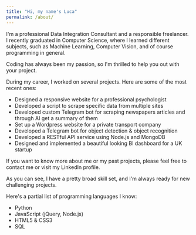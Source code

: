 ```yaml
---
title: "Hi, my name's Luca"
permalink: /about/
---
```

I'm a professional Data Integration Consultant and a responsible freelancer.
I recently graduated in Computer Science, where I learned different subjects, such as Machine Learning, Computer Vision, and of course programming in general. 

Coding has always been my passion, so I'm thrilled to help you out with your project. 

During my career, I worked on several projects. Here are some of the most recent ones:
* Designed a responsive website for a professional psychologist
* Developed a script to scrape specific data from multiple sites
* Developed custom Telegram bot for scraping newspapers articles and through AI get a summary of them
* Set up a Wordpress website for a private transport company
* Developed a Telegram bot for object detection & object recognition
* Developed a RESTful API service using Node.js and MongoDB
* Designed and implemented a beautiful looking BI dashboard for a UK startup

If you want to know more about me or my past projects, please feel free to contact me or visit my LinkedIn profile.

As you can see, I have a pretty broad skill set, and I'm always ready for new challenging projects.

Here's a partial list of programming languages I know:
* Python
* JavaScript (jQuery, Node.js)
* HTML5 & CSS3
* SQL

